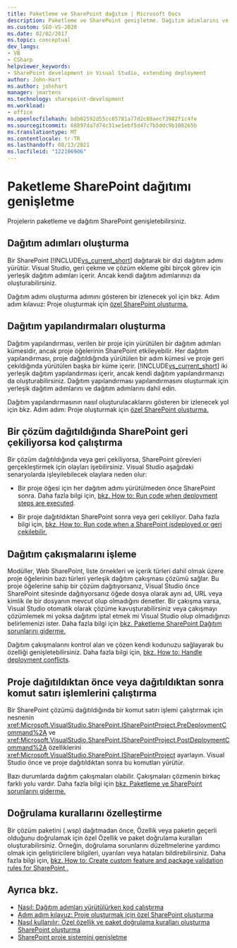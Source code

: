 ```yaml
---
title: Paketleme ve SharePoint dağıtım | Microsoft Docs
description: Paketleme ve SharePoint genişletme. Dağıtım adımlarını ve yapılandırmalarını oluşturun. Dağıtım çakışmalarını işleme. Doğrulama kurallarını özelleştirme.
ms.custom: SEO-VS-2020
ms.date: 02/02/2017
ms.topic: conceptual
dev_langs:
- VB
- CSharp
helpviewer_keywords:
- SharePoint development in Visual Studio, extending deployment
author: John-Hart
ms.author: johnhart
manager: jmartens
ms.technology: sharepoint-development
ms.workload:
- office
ms.openlocfilehash: bdb02592d55cc05781a77d2c88aecf3982f1c4fe
ms.sourcegitcommit: 68897da7d74c31ae1ebf5d47c7b5ddc9b108265b
ms.translationtype: MT
ms.contentlocale: tr-TR
ms.lasthandoff: 08/13/2021
ms.locfileid: "122106906"
---
```

# <a name="extend-sharepoint-packaging-and-deployment"></a>Paketleme SharePoint dağıtımı genişletme
  Projelerin paketleme ve dağıtım SharePoint genişletebilirsiniz.

## <a name="create-deployment-steps"></a>Dağıtım adımları oluşturma
 Bir SharePoint [!INCLUDE[vs_current_short](../sharepoint/includes/vs-current-short-md.md)] dağıtarak bir dizi dağıtım adımı yürütür. Visual Studio, geri çekme ve çözüm ekleme gibi birçok görev için yerleşik dağıtım adımları içerir. Ancak kendi dağıtım adımlarınızı da oluşturabilirsiniz.

 Dağıtım adımı oluşturma adımını gösteren bir izlenecek yol için bkz. Adım adım kılavuz: Proje oluşturmak için [özel SharePoint oluşturma.](../sharepoint/walkthrough-creating-a-custom-deployment-step-for-sharepoint-projects.md)

## <a name="create-deployment-configurations"></a>Dağıtım yapılandırmaları oluşturma
 Dağıtım yapılandırması, verilen bir proje için yürütülen bir dağıtım adımları kümesidir, ancak proje öğelerinin SharePoint etkileyebilir. Her dağıtım yapılandırması, proje dağıtıldığında yürütülen bir adım kümesi ve proje geri çekıldığında yürütülen başka bir küme içerir. [!INCLUDE[vs_current_short](../sharepoint/includes/vs-current-short-md.md)] iki yerleşik dağıtım yapılandırması içerir, ancak kendi dağıtım yapılandırmanızı da oluşturabilirsiniz. Dağıtım yapılandırması yapılandırmasını oluşturmak için yerleşik dağıtım adımlarını ve dağıtım adımlarını dahil edin.

 Dağıtım yapılandırmasının nasıl oluşturulacaklarını gösteren bir izlenecek yol için bkz. Adım adım: Proje oluşturmak için [özel SharePoint oluşturma.](../sharepoint/walkthrough-creating-a-custom-deployment-step-for-sharepoint-projects.md)

## <a name="run-code-when-a-sharepoint-solution-is-deployed-or-retracted"></a>Bir çözüm dağıtıldığında SharePoint geri çekiliyorsa kod çalıştırma
 Bir çözüm dağıtıldığında veya geri çekiliyorsa, SharePoint görevleri gerçekleştirmek için olayları işebilirsiniz. Visual Studio aşağıdaki senaryolarda işleyilebilecek olaylara neden olur:

- Bir proje öğesi için her dağıtım adımı yürütülmeden önce SharePoint sonra. Daha fazla bilgi için, [bkz. How to: Run code when deployment steps are executed](../sharepoint/how-to-run-code-when-deployment-steps-are-executed.md).

- Bir proje dağıtıldıktan SharePoint sonra veya geri çekiliyor. Daha fazla bilgi için, [bkz. How to: Run code when a SharePoint isdeployed or geri çekilebilir.](../sharepoint/how-to-run-code-when-a-sharepoint-project-is-deployed-or-retracted.md)

## <a name="handle-deployment-conflicts"></a>Dağıtım çakışmalarını işleme
 Modüller, Web SharePoint, liste örnekleri ve içerik türleri dahil olmak üzere proje öğelerinin bazı türleri yerleşik dağıtım çakışması çözümü sağlar. Bu proje öğelerine sahip bir çözüm dağıtıyorsanız, Visual Studio önce SharePoint sitesinde dağıtıyorsanız öğede dosya olarak aynı ad, URL veya kimlik ile bir dosyanın mevcut olup olmadığını denetler. Bir çakışma varsa, Visual Studio otomatik olarak çözüme kavuşturabilirsiniz veya çakışmayı çözümlemek mi yoksa dağıtımı iptal etmek mi Visual Studio olup olmadığınızı belirlemenizi ister. Daha fazla bilgi için [bkz. Paketleme SharePoint Dağıtım sorunlarını giderme.](../sharepoint/troubleshooting-sharepoint-packaging-and-deployment.md)

 Dağıtım çakışmalarını kontrol alan ve çözen kendi kodunuzu sağlayarak bu özelliği genişletebilirsiniz. Daha fazla bilgi için, [bkz. How to: Handle deployment conflicts](../sharepoint/how-to-handle-deployment-conflicts.md).

## <a name="run-command-line-operations-before-or-after-a-project-is-deployed"></a>Proje dağıtıldıktan önce veya dağıtıldıktan sonra komut satırı işlemlerini çalıştırma
 Bir SharePoint çözümü dağıtıldığında bir komut satırı işlemi çalıştırmak için nesnenin <xref:Microsoft.VisualStudio.SharePoint.ISharePointProject.PreDeploymentCommand%2A> ve <xref:Microsoft.VisualStudio.SharePoint.ISharePointProject.PostDeploymentCommand%2A> özelliklerini <xref:Microsoft.VisualStudio.SharePoint.ISharePointProject> ayarlayın. Visual Studio önce ve proje dağıtıldıktan sonra bu komutları yürütür.

 Bazı durumlarda dağıtım çakışmaları olabilir. Çakışmaları çözmenin birkaç farklı yolu vardır. Daha fazla bilgi için [bkz. Paketleme ve SharePoint sorunlarını giderme.](../sharepoint/troubleshooting-sharepoint-packaging-and-deployment.md)

## <a name="customize-validation-rules"></a>Doğrulama kurallarını özelleştirme
 Bir çözüm paketini (.wsp) dağıtmadan önce, Özellik veya paketin geçerli olduğunu doğrulamak için özel Özellik ve paket doğrulama kuralları oluşturabilirsiniz. Örneğin, doğrulama sorunlarını düzeltmelerine yardımcı olmak için geliştiricilere bilgileri, uyarıları veya hataları bildirebilirsiniz. Daha fazla bilgi için, [bkz. How to: Create custom feature and package validation rules for SharePoint .](../sharepoint/how-to-create-custom-feature-and-package-validation-rules-for-sharepoint-solutions.md)

## <a name="see-also"></a>Ayrıca bkz.
- [Nasıl: Dağıtım adımları yürütülürken kod çalıştırma](../sharepoint/how-to-run-code-when-deployment-steps-are-executed.md)
- [Adım adım kılavuz: Proje oluşturmak için özel SharePoint oluşturma](../sharepoint/walkthrough-creating-a-custom-deployment-step-for-sharepoint-projects.md)
- [Nasıl kullanılır: Özel özellik ve paket doğrulama kuralları oluşturma SharePoint oluşturma](../sharepoint/how-to-create-custom-feature-and-package-validation-rules-for-sharepoint-solutions.md)
- [SharePoint proje sistemini genişletme](../sharepoint/extending-the-sharepoint-project-system.md)
